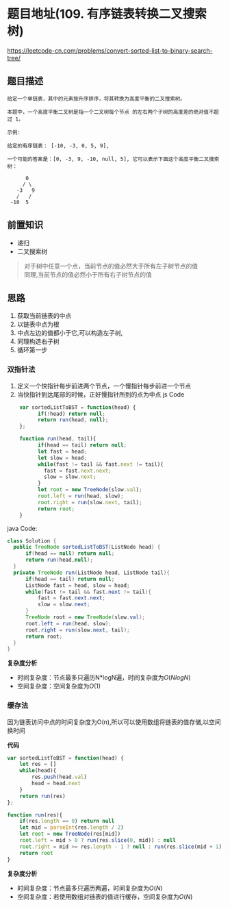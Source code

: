 # 题目地址(109. 有序链表转换二叉搜索树)

https://leetcode-cn.com/problems/convert-sorted-list-to-binary-search-tree/

## 题目描述

```
给定一个单链表，其中的元素按升序排序，将其转换为高度平衡的二叉搜索树。

本题中，一个高度平衡二叉树是指一个二叉树每个节点 的左右两个子树的高度差的绝对值不超过 1。

示例:

给定的有序链表： [-10, -3, 0, 5, 9],

一个可能的答案是：[0, -3, 9, -10, null, 5], 它可以表示下面这个高度平衡二叉搜索树：

      0
     / \
   -3   9
   /   /
 -10  5
```
## 前置知识
- 递归
- 二叉搜索树
> 对于树中任意一个点，当前节点的值必然大于所有左子树节点的值     
同理,当前节点的值必然小于所有右子树节点的值


## 思路
1. 获取当前链表的中点
2. 以链表中点为根
3. 中点左边的值都小于它,可以构造左子树,
4. 同理构造右子树
5. 循环第一步


### 双指针法
  1. 定义一个快指针每步前进两个节点，一个慢指针每步前进一个节点
  2. 当快指针到达尾部的时候，正好慢指针所到的点为中点
  js Code
  ```js
      var sortedListToBST = function(head) {
            if(!head) return null;
            return run(head, null);
      };

      function run(head, tail){
            if(head == tail) return null;
            let fast = head;
            let slow = head;
            while(fast != tail && fast.next != tail){
              fast = fast.next.next;
              slow = slow.next;
            }
            let root = new TreeNode(slow.val);
            root.left = run(head, slow);
            root.right = run(slow.next, tail);
            return root;
      }
  ```
  
  java Code:
  ```java
  class Solution {
    public TreeNode sortedListToBST(ListNode head) {
        if(head == null) return null;
        return run(head,null);
    }
    private TreeNode run(ListNode head, ListNode tail){
        if(head == tail) return null;
        ListNode fast = head, slow = head;
        while(fast != tail && fast.next != tail){
            fast = fast.next.next;
            slow = slow.next;
        }
        TreeNode root = new TreeNode(slow.val);
        root.left = run(head, slow);
        root.right = run(slow.next, tail);
        return root;
    }
  }
  ```
  
  **复杂度分析**
- 时间复杂度：节点最多只遍历N*logN遍，时间复杂度为$O(NlogN)$
- 空间复杂度：空间复杂度为$O(1)$
  
### 缓存法 
因为链表访问中点的时间复杂度为O(n),所以可以使用数组将链表的值存储,以空间换时间

**代码**
```js
var sortedListToBST = function(head) {
    let res = []
    while(head){
        res.push(head.val)
        head = head.next
    }
    return run(res)
};

function run(res){
    if(res.length == 0) return null
    let mid = parseInt(res.length / 2)
    let root = new TreeNode(res[mid])
    root.left = mid > 0 ? run(res.slice(0, mid)) : null
    root.right = mid >= res.length - 1 ? null : run(res.slice(mid + 1))
    return root
}
```

**复杂度分析**
- 时间复杂度：节点最多只遍历两遍，时间复杂度为$O(N)$
- 空间复杂度：若使用数组对链表的值进行缓存，空间复杂度为$O(N)$

